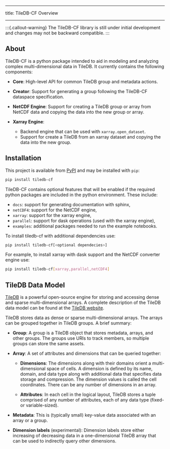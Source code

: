___
title: TileDB-CF Overview
___

:::{.callout-warning}
The TileDB-CF library is still under initial development and changes may not be backward compatible.
:::

## About

TileDB-CF is a python package intended to aid in modeling and analyzing complex multi-dimensional data in TileDB. It currently contains the following components:

* **Core**: High-level API for common TileDB group and metadata actions.

* **Creator**: Support for generating a group following the TileDB-CF dataspace specification.

* **NetCDF Engine**: Support for creating a TileDB group or array from NetCDF data and copying the data into the new group or array.

* **Xarray Engine**:

  - Backend engine that can be used with `xarray.open_dataset`.
  - Support for create a TileDB from an xarray dataset and copying the data into the new group.


## Installation

This project is available from [PyPI](https://pypi.org/project/tiledb-cf) and may be installed with `pip`:

```bash
pip install tiledb-cf
```

TileDB-CF contains optional features that will be enabled if the required python packages are included in the python environment. These include:

* `docs`: support for generating documentation with sphinx,
* `netCDF4`: support for the NetCDF engine,
* `xarray`: support for the xarray engine,
* `parallel`: support for dask operations (used with the xarray engine),
* `examples`: additional packages needed to run the example notebooks.


To install tiledb-cf with additional dependencies use:

```bash
pip install tiledb-cf[<optional dependecies>]
```

For example, to install xarray with dask support and the NetCDF converter engine use:

```bash
pip install tiledb-cf[xarray,parallel,netCDF4]
```

## TileDB Data Model

[TileDB](https://github.com/TileDB-Inc/TileDB) is a powerful open-source engine for storing and accessing dense and sparse multi-dimensional arrays.  A complete description of the TileDB data model can be found at the [TileDB website](https://docs.tiledb.com).

TileDB stores data as dense or sparse multi-dimensional arrays. The arrays can be grouped together in TileDB groups. A brief summary:

* **Group**: A group is a TileDB object that stores metadata, arrays, and other groups. The groups use URIs to track members, so multiple groups can store the same assets.

* **Array**: A set of attributes and dimensions that can be queried together:

    * **Dimensions**: The dimensions along with their domains orient a multi-dimensional space of cells. A dimension is defined by its name, domain, and data type along with additional data that specifies data storage and compression. The dimension values is called the cell coordinates. There can be any number of dimensions in an array.

    * **Attributes**: In each cell in the logical layout, TileDB stores a tuple comprised of any number of attributes, each of any data type (fixed- or variable-sized).

* **Metadata**: This is (typically small) key-value data associated with an array or a group.

* **Dimension labels** (experimental): Dimension labels store either increasing of decreasing data in a one-dimensional TileDB array that can be used to indirectly query other dimensions.
